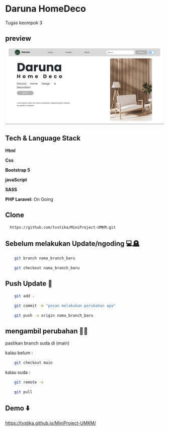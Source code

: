 # Daruna HomeDeco

Tugas keompok 3

## preview

![Logo](/images/ssreadme/Preview.png)

## Tech & Language Stack

**Html**

**Css**

**Bootstrap 5**

**javaScript**

**SASS**

**PHP Laravel:** On Going

## Clone

```bash
  https://github.com/tvstika/MiniProject-UMKM.git
```

## Sebelum melakukan Update/ngoding 💻🪦

```bash
    git branch nama_branch_baru
```

```bash
    git checkout nama_branch_baru
```

## Push Update 📠

```bash
    git add .
```

```bash
    git commit -m "pesan melakukan perubahan apa"
```

```bash
    git push -u origin nama_branch_baru
```

## mengambil perubahan 🧬🔗

pastikan branch suda di (main)

kalau belum :

```bash
    git checkout main
```

kalau suda :

```bash
    git remote -v
```

```bash
    git pull
```

## Demo ⬇️

https://tvstika.github.io/MiniProject-UMKM/
